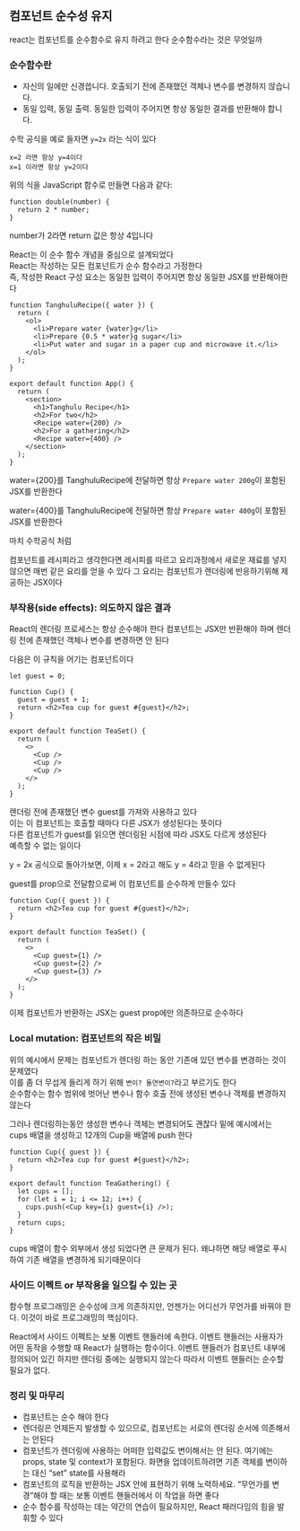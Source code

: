 ## 컴포넌트 순수성 유지

react는 컴포넌트를 순수함수로 유지 하려고 한다 순수함수라는 것은 무엇일까

### 순수함수란

- 자신의 일에만 신경씁니다. 호출되기 전에 존재했던 객체나 변수를 변경하지 않습니다.
- 동일 입력, 동일 출력. 동일한 입력이 주어지면 항상 동일한 결과를 반환해야 합니다.

수학 공식을 예로 들자면 `y=2x` 라는 식이 있다

```
x=2 라면 항상 y=4이다
x=1 이라면 항상 y=2이다
```

위의 식을 JavaScript 함수로 만들면 다음과 같다:

```
function double(number) {
  return 2 * number;
}
```

number가 2라면 return 값은 항상 4입니다

React는 이 순수 함수 개념을 중심으로 설계되었다<br>
React는 작성하는 모든 컴포넌트가 순수 함수라고 가정한다<br>
즉, 작성한 React 구성 요소는 동일한 입력이 주어지면 항상 동일한 JSX를 반환해야한다

```tsx
function TanghuluRecipe({ water }) {
  return (
    <ol>
      <li>Prepare water {water}g</li>
      <li>Prepare {0.5 * water}g sugar</li>
      <li>Put water and sugar in a paper cup and microwave it.</li>
    </ol>
  );
}

export default function App() {
  return (
    <section>
      <h1>Tanghulu Recipe</h1>
      <h2>For two</h2>
      <Recipe water={200} />
      <h2>For a gathering</h2>
      <Recipe water={400} />
    </section>
  );
}
```

water={200}를 TanghuluRecipe에 전달하면 항상 `Prepare water 200g`이 포함된 JSX를 반환한다

water={400}를 TanghuluRecipe에 전달하면 항상 `Prepare water 400g`이 포함된 JSX를 반환한다

마치 수학공식 처럼

컴포넌트를 레시피라고 생각한다면 레시피를 따르고 요리과정에서 새로운 재료를 넣지 않으면 매번 같은 요리를 얻을 수 있다 그 요리는 컴포넌트가 렌더링에 반응하기위해 제공하는 JSX이다

### 부작용(side effects): 의도하지 않은 결과

React의 렌더링 프로세스는 항상 순수해야 한다 컴포넌트는 JSX만 반환해야 하며 렌더링 전에 존재했던 객체나 변수를 변경하면 안 된다

다음은 이 규칙을 어기는 컴포넌트이다

```tsx
let guest = 0;

function Cup() {
  guest = guest + 1;
  return <h2>Tea cup for guest #{guest}</h2>;
}

export default function TeaSet() {
  return (
    <>
      <Cup />
      <Cup />
      <Cup />
    </>
  );
}
```

렌더링 전에 존재했던 변수 guest를 가져와 사용하고 있다 <br>
이는 이 컴포넌트는 호출할 때마다 다른 JSX가 생성된다는 뜻이다<br>
다른 컴포넌트가 guest를 읽으면 렌더링된 시점에 따라 JSX도 다르게 생성된다<br>
예측할 수 없는 일이다

y = 2x 공식으로 돌아가보면, 이제 x = 2라고 해도 y = 4라고 믿을 수 없게된다

guest를 prop으로 전달함으로써 이 컴포넌트를 순수하게 만들수 있다

```tsx
function Cup({ guest }) {
  return <h2>Tea cup for guest #{guest}</h2>;
}

export default function TeaSet() {
  return (
    <>
      <Cup guest={1} />
      <Cup guest={2} />
      <Cup guest={3} />
    </>
  );
}
```

이제 컴포넌트가 반환하는 JSX는 guest prop에만 의존하므로 순수하다

### Local mutation: 컴포넌트의 작은 비밀

위의 예시에서 문제는 컴포넌트가 렌더링 하는 동안 기존애 있던 변수를 변경하는 것이 문제였다<br>
이를 좀 더 무섭게 들리게 하기 위해 `변이? 돌연변이?`라고 부르기도 한다<br>
순수함수는 함수 범위에 벗어난 변수나 함수 호출 전에 생성된 변수나 객체를 변경하지 않는다

그러나 렌더링하는동안 생성한 변수나 객체는 변경되어도 괜찮다 밑에 예시에서는 cups 배열을 생성하고 12개의 Cup을 배열에 push 한다

```tsx
function Cup({ guest }) {
  return <h2>Tea cup for guest #{guest}</h2>;
}

export default function TeaGathering() {
  let cups = [];
  for (let i = 1; i <= 12; i++) {
    cups.push(<Cup key={i} guest={i} />);
  }
  return cups;
}
```

cups 배열이 함수 외부에서 생성 되었다면 큰 문제가 된다. 왜냐하면 해당 배열로 푸시하여 기존 배열을 변경하게 되기때문이다

### 사이드 이펙트 or 부작용을 일으킬 수 있는 곳

함수형 프로그래밍은 순수성에 크게 의존하지만, 언젠가는 어디선가 무언가를 바꿔야 한다. 이것이 바로 프로그래밍의 핵심이다.

React에서 사이드 이펙트는 보통 이벤트 핸들러에 속한다. 이벤트 핸들러는 사용자가 어떤 동작을 수행할 때 React가 실행하는 함수이다. 이벤트 핸들러가 컴포넌트 내부에 정의되어 있긴 하지만 렌더링 중에는 실행되지 않는다 따라서 이벤트 핸들러는 순수할 필요가 없다.

### 정리 및 마무리

- 컴포넌트는 순수 해야 한다
- 렌더링은 언제든지 발생할 수 있으므로, 컴포넌트는 서로의 렌더링 순서에 의존해서는 안된다
- 컴포넌트가 렌더링에 사용하는 어떠한 입력값도 변이해서는 안 된다. 여기에는 props, state 및 context가 포함된다. 화면을 업데이트하려면 기존 객체를 변이하는 대신 “set” state를 사용해라
- 컴포넌트의 로직을 반환하는 JSX 안에 표현하기 위해 노력하세요. “무언가를 변경”해야 할 때는 보통 이벤트 핸들러에서 이 작업을 하면 좋다
- 순수 함수를 작성하는 데는 약간의 연습이 필요하지만, React 패러다임의 힘을 발휘할 수 있다
